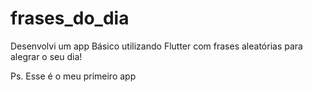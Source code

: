 # frases_do_dia
 Desenvolvi um app Básico utilizando Flutter com frases aleatórias para alegrar o seu dia!

 Ps. Esse é o meu primeiro app
